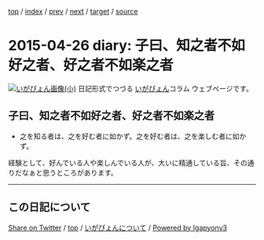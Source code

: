 [top](../index.html) 
 / [index](index.html) 
 / [prev](ig150425.html) 
 / [next](ig150427.html) 
 / [target](https://igapyon.github.io/diary/2015/ig150426.html) 
 / [source](https://github.com/igapyon/diary/blob/gh-pages/2015/ig150426.src.md) 

2015-04-26 diary: 子曰、知之者不如好之者、好之者不如楽之者
=====================================================================================================
[![いがぴょん画像(小)](https://igapyon.github.io/diary/images/iga200306s.jpg "いがぴょん")](https://igapyon.github.io/diary/memo/memoigapyon.html) 日記形式でつづる [いがぴょん](https://igapyon.github.io/diary/memo/memoigapyon.html)コラム ウェブページです。

## 子曰、知之者不如好之者、好之者不如楽之者


* 之を知る者は、之を好む者に如かず。之を好む者は、之を楽しむ者に如かず。

経験として、好んでいる人や楽しんでいる人が、大いに精通している旨、その通りだなぁと思うところがあります。


----------------------------------------------------------------------------------------------------

## この日記について

[Share on Twitter](https://twitter.com/intent/tweet?hashtags=igapyon%2Cdiary%2C%E3%81%84%E3%81%8C%E3%81%B4%E3%82%87%E3%82%93&text=%E5%AD%90%E6%9B%B0%E3%80%81%E7%9F%A5%E4%B9%8B%E8%80%85%E4%B8%8D%E5%A6%82%E5%A5%BD%E4%B9%8B%E8%80%85%E3%80%81%E5%A5%BD%E4%B9%8B%E8%80%85%E4%B8%8D%E5%A6%82%E6%A5%BD%E4%B9%8B%E8%80%85&url=https%3A%2F%2Figapyon.github.io%2Fdiary%2F2015%2Fig150426.html) / [top](../index.html) / [いがぴょんについて](https://igapyon.github.io/diary/memo/memoigapyon.html) / [Powered by Igapyonv3](https://github.com/igapyon/igapyonv3)
